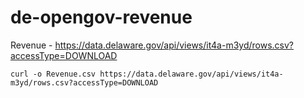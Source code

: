 # de-opengov-revenue

Revenue - https://data.delaware.gov/api/views/it4a-m3yd/rows.csv?accessType=DOWNLOAD

```
curl -o Revenue.csv https://data.delaware.gov/api/views/it4a-m3yd/rows.csv?accessType=DOWNLOAD
```